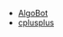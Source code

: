 - [AlgoBot](https://www.youtube.com/watch?v=qv-GRmT32Sc&list=PLknt5L1fvp7UdD6Vm09rS56Mkz1Zxjg0A&index=1&ab_channel=AlgoBot)
- [cplusplus](https://cplusplus.com/reference/stl/)

